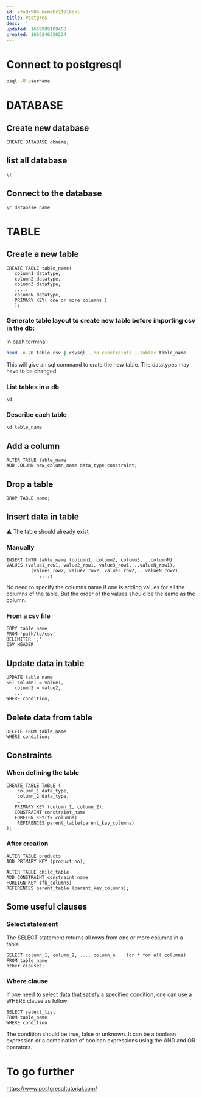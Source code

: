 ```yaml
---
id: xfo9r506ukemq0r2191kqkl
title: Postgres
desc: ''
updated: 1669989109458
created: 1666246320224
---
```


# Connect to postgresql
```bash
psql -U username
```

# DATABASE

## Create new database
```psql
CREATE DATABASE dbname;
```

## list all database
```psql
\l
```

## Connect to the database
```psql
\c database_name
```

# TABLE

## Create a new table
```psql
CREATE TABLE table_name(             
   column1 datatype,             
   column2 datatype,        
   column3 datatype,         
   .....            
   columnN datatype,         
   PRIMARY KEY( one or more columns )          
   );
```

### Generate table layout to create new table before importing csv in the db:
In bash terminal:
```bash
head -n 20 table.csv | csvsql --no-constraints --tables table_name
```          

This will give an sql command to crate the new table. The datatypes may have to be changed.

### List tables in a db
```psql
\d
```

### Describe each table
```psql
\d table_name
```

## Add a column
```psql
ALTER TABLE table_name
ADD COLUMN new_column_name data_type constraint;
```

## Drop a table
```psql
DROP TABLE name;
```

## Insert data in table
⚠️ The table should already exist

### Manually
```psql
INSERT INTO table_name (column1, column2, column3,...columnN)              
VALUES (value1_row1, value2_row1, value3_row1,...valueN_row1),        
         (value1_row2, value2_row2, value3_row2,...valueN_row2),          
            ....;         
```

No need to specify the columns name if one is adding values for all the columns of the table. But the order of the values should be the same as the column.

### From a csv file
```psql
COPY table_name     
FROM 'path/to/csv'       
DELIMITER ';'       
CSV HEADER
```

## Update data in table
```psql
UPDATE table_name      
SET column1 = value1,       
   column2 = value2,       
   ...        
WHERE condition;
```

## Delete data from table
```psql
DELETE FROM table_name        
WHERE condition;
```

## Constraints

### When defining the table

```psql
CREATE TABLE TABLE (
	column_1 data_type,
	column_2 data_type,
	… 
   PRIMARY KEY (column_1, column_2),
   CONSTRAINT constraint_name
   FOREIGN KEY(fk_columns) 
	REFERENCES parent_table(parent_key_columns)
);
```

### After creation

```psql
ALTER TABLE products 
ADD PRIMARY KEY (product_no);

ALTER TABLE child_table 
ADD CONSTRAINT constraint_name 
FOREIGN KEY (fk_columns) 
REFERENCES parent_table (parent_key_columns);
```


## Some useful clauses
### Select statement
The SELECT statement returns all rows from one or more columns in a table.

```psql
SELECT column_1, column_2, ..., column_n    (or * for all columns)     
FROM table_name       
other clauses;
```

### Where clause
If one need to select data that satisfy a specified condition, one can use a WHERE clause as follow:       

```psql
SELECT select_list     
FROM table_name       
WHERE condition        
```

The condition should be true, false or unknown. It can be a boolean expression or a combination of boolean expressions using the AND and OR operators.

# To go further

https://www.postgresqltutorial.com/

